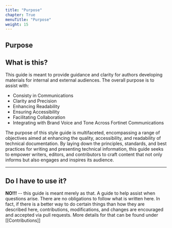 ```yaml
---
title: "Purpose"
chapter: True
menuTitle: "Purpose"
weight: 15
---
```


## Purpose

## What is this?

This guide is meant to provide guidance and clarity for authors developing materials for internal and external audiences. The overall purpose is to assist with:

- Consisty in Communications
- Clarity and Precision
- Enhancing Readability
- Ensuring Accessibility
- Facilitating Collaboration
- Integrating with Brand Voice and Tone Across Fortinet Communications

The purpose of this style guide is multifaceted, encompassing a range of objectives aimed at enhancing the quality, accessibility, and readability of technical documentation. By laying down the principles, standards, and best practices for writing and presenting technical information, this guide seeks to empower writers, editors, and contributors to craft content that not only informs but also engages and inspires its audience. 

---

## Do I have to use it?

**NO!!!** -- this guide is meant merely as that. A guide to help assist when questions arise. There are no obligations to follow what is written here. In fact, if there is a better way to do certain things than how they are described here, contributions, modifications, and changes are encouraged and accepted via pull requests. More details for that can be found under [[Contributions]]


